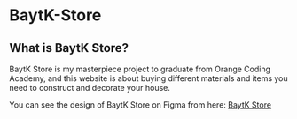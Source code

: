 # BaytK-Store

## What is BaytK Store?
BaytK Store is my masterpiece project to graduate from Orange Coding Academy, and this website is about buying different materials and items you need to construct and decorate your house.

You can see the design of BaytK Store on Figma from here: [BaytK Store](https://www.figma.com/design/DIaFmvWz22e95S91xf0rha/Untitled?node-id=0-1&t=uXWYeZjlGYIwxGhl-0)
